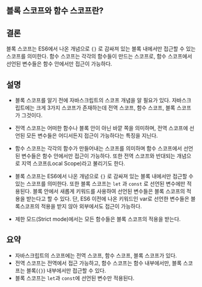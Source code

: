 ## 블록 스코프와 함수 스코프란?

## 결론

블록 스코프는 ES6에서 나온 개념으로 `{}` 로 감싸져 있는 블록 내에서만 접근할 수 있는 스코프를 의미한다.
함수 스코프는 각각의 함수들이 만드는 스코프로, 함수 스코프에서 선언된 변수들은 함수 안에서만 접근이 가능하다.

## 설명

- 블록 스코프를 알기 전에 자바스크립트의 스코프 개념을 알 필요가 있다. 자바스크립트에는 크게 3가지 스코프가 존재하는데 전역 스코프, 함수 스코프, 블록 스코프가 그것이다.

- 전역 스코프는 어떠한 함수나 블록 안이 아닌 바깥 쪽을 의미하며, 전역 스코프에 선언된 모든 변수들은 어디서든지 접근이 가능하다는 특징을 지닌다.

- 함수 스코프는 각각의 함수가 만들어내는 스코프를 의미하며 함수 스코프에서 선언된 변수들은 함수 안에서만 접근이 가능하다. 또한 전역 스코프와 반대되는 개념으로 지역 스코프(Local Scope)라고 불리기도 한다.

- 블록 스코프는 ES6에서 나온 개념으로 `{}` 로 감싸져 있는 블록 내에서만 접근할 수 있는 스코프를 의미한다.
  또한 블록 스코프는 `let` 과 `const` 로 선언된 변수에만 적용된다. 블록 안에서 새롭게 키워드를 사용하여 선언된 변수들은 블록 스코프의 적용을 받는다고 할 수 있다. 단, ES6 이전에 나온 키워드인 var로 선언한 변수들은 블록스코프의 적용을 받지 않아 외부에서도 접근이 가능하다.

- 제한 모드(Strict mode)에서는 모든 함수들은 블록 스코프의 적용을 받는다.

## 요약

- 자바스크립트의 스코프에는 전역 스코프, 함수 스코프, 블록 스코프가 있다.
- 전역 스코프는 전역에서 접근 가능하고, 함수 스코프는 함수 내부에서만, 블록 스코프는 블록(`{}`) 내부에서만 접근할 수 있다.
- 블록 스코프는 `let`과 `const`에 선언된 변수만 적용된다.
